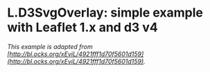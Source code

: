 # L.D3SvgOverlay: simple example with Leaflet 1.x and d3 v4

_This example is adapted from [http://bl.ocks.org/xEviL/4921fff1d70f5601d159](http://bl.ocks.org/xEviL/4921fff1d70f5601d159)._

